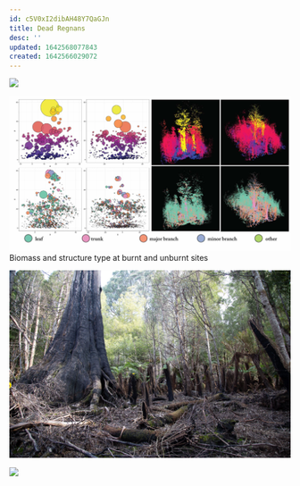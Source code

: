 ```yaml
---
id: c5V0xI2dibAH48Y7QaGJn
title: Dead Regnans
desc: ''
updated: 1642568077843
created: 1642566029072
---
```

![](assets/images/bennets/Bennets.jpg)

![](/assets/images/2021-10-20-12-48-24.png)
Biomass and structure type at burnt and unburnt sites

![](/assets/images/2021-10-20-16-05-00.png)

![](assets/images/SIGGRAPH-Images/Last-Of-Their-Kind-007.png)

